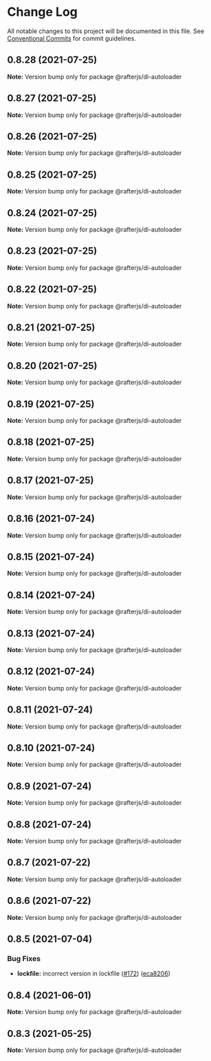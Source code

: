 # Change Log

All notable changes to this project will be documented in this file.
See [Conventional Commits](https://conventionalcommits.org) for commit guidelines.

## 0.8.28 (2021-07-25)

**Note:** Version bump only for package @rafterjs/di-autoloader





## 0.8.27 (2021-07-25)

**Note:** Version bump only for package @rafterjs/di-autoloader





## 0.8.26 (2021-07-25)

**Note:** Version bump only for package @rafterjs/di-autoloader





## 0.8.25 (2021-07-25)

**Note:** Version bump only for package @rafterjs/di-autoloader





## 0.8.24 (2021-07-25)

**Note:** Version bump only for package @rafterjs/di-autoloader





## 0.8.23 (2021-07-25)

**Note:** Version bump only for package @rafterjs/di-autoloader





## 0.8.22 (2021-07-25)

**Note:** Version bump only for package @rafterjs/di-autoloader





## 0.8.21 (2021-07-25)

**Note:** Version bump only for package @rafterjs/di-autoloader





## 0.8.20 (2021-07-25)

**Note:** Version bump only for package @rafterjs/di-autoloader





## 0.8.19 (2021-07-25)

**Note:** Version bump only for package @rafterjs/di-autoloader





## 0.8.18 (2021-07-25)

**Note:** Version bump only for package @rafterjs/di-autoloader





## 0.8.17 (2021-07-25)

**Note:** Version bump only for package @rafterjs/di-autoloader





## 0.8.16 (2021-07-24)

**Note:** Version bump only for package @rafterjs/di-autoloader





## 0.8.15 (2021-07-24)

**Note:** Version bump only for package @rafterjs/di-autoloader





## 0.8.14 (2021-07-24)

**Note:** Version bump only for package @rafterjs/di-autoloader





## 0.8.13 (2021-07-24)

**Note:** Version bump only for package @rafterjs/di-autoloader





## 0.8.12 (2021-07-24)

**Note:** Version bump only for package @rafterjs/di-autoloader





## 0.8.11 (2021-07-24)

**Note:** Version bump only for package @rafterjs/di-autoloader





## 0.8.10 (2021-07-24)

**Note:** Version bump only for package @rafterjs/di-autoloader





## 0.8.9 (2021-07-24)

**Note:** Version bump only for package @rafterjs/di-autoloader





## 0.8.8 (2021-07-24)

**Note:** Version bump only for package @rafterjs/di-autoloader





## 0.8.7 (2021-07-22)

**Note:** Version bump only for package @rafterjs/di-autoloader





## 0.8.6 (2021-07-22)

**Note:** Version bump only for package @rafterjs/di-autoloader





## 0.8.5 (2021-07-04)


### Bug Fixes

* **lockfile:** incorrect version in lockfile ([#172](https://github.com/rafterjs/rafter/issues/172)) ([eca8206](https://github.com/rafterjs/rafter/commit/eca820680574c45714a5cf56560b5f41a1553fa1))





## 0.8.4 (2021-06-01)

**Note:** Version bump only for package @rafterjs/di-autoloader

## 0.8.3 (2021-05-25)

**Note:** Version bump only for package @rafterjs/di-autoloader
